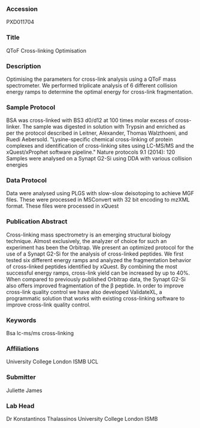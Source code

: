 ### Accession
PXD011704

### Title
QToF Cross-linking Optimisation

### Description
Optimising the parameters for cross-link analysis using a QToF mass spectrometer. We performed triplicate analysis of 6 different collision energy ramps to determine the optimal energy for cross-link fragmentation.

### Sample Protocol
BSA was cross-linked with BS3 d0/d12 at 100 times molar excess of cross-linker. The sample was digested in solution with Trypsin and enriched as per the protocol described in Leitner, Alexander, Thomas Walzthoeni, and Ruedi Aebersold. "Lysine-specific chemical cross-linking of protein complexes and identification of cross-linking sites using LC-MS/MS and the xQuest/xProphet software pipeline." Nature protocols 9.1 (2014): 120 Samples were analysed on a Synapt G2-Si using DDA with various collision energies

### Data Protocol
Data were analysed using PLGS with slow-slow deisotoping to achieve MGF files. These were processed in MSConvert with 32 bit encoding to mzXML format. These files were processed in xQuest

### Publication Abstract
Cross-linking mass spectrometry is an emerging structural biology technique. Almost exclusively, the analyzer of choice for such an experiment has been the Orbitrap. We present an optimized protocol for the use of a Synapt G2-Si for the analysis of cross-linked peptides. We first tested six different energy ramps and analyzed the fragmentation behavior of cross-linked peptides identified by xQuest. By combining the most successful energy ramps, cross-link yield can be increased by up to 40%. When compared to previously published Orbitrap data, the Synapt G2-Si also offers improved fragmentation of the &#x3b2; peptide. In order to improve cross-link quality control we have also developed ValidateXL, a programmatic solution that works with existing cross-linking software to improve cross-link quality control.

### Keywords
Bsa lc-ms/ms cross-linking

### Affiliations
University College London ISMB
UCL

### Submitter
Juliette James

### Lab Head
Dr Konstantinos Thalassinos
University College London ISMB


